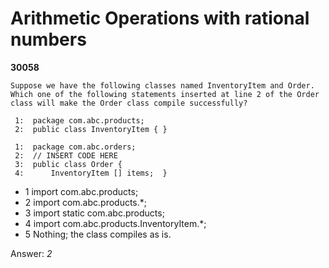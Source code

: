 Arithmetic Operations with rational numbers
===========================================
**30058**
```
Suppose we have the following classes named InventoryItem and Order. Which one of the following statements inserted at line 2 of the Order class will make the Order class compile successfully? 
 
 1:  package com.abc.products;  
 2:  public class InventoryItem { } 
 
 1:  package com.abc.orders;  
 2:  // INSERT CODE HERE 
 3:  public class Order {  
 4:      InventoryItem [] items;  }
```


- 1 import com.abc.products;
- 2 import com.abc.products.*;
- 3 import static com.abc.products;
- 4 import com.abc.products.InventoryItem.*;
- 5 Nothing; the class compiles as is.

Answer: *2*

